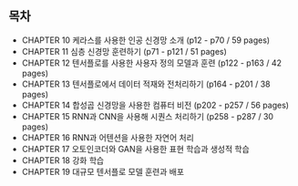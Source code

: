 ## 목차

- CHAPTER 10 케라스를 사용한 인공 신경망 소개 (p12 - p70 / 59 pages)
- CHAPTER 11 심층 신경망 훈련하기 (p71 - p121 / 51 pages)
- CHAPTER 12 텐서플로를 사용한 사용자 정의 모델과 훈련 (p122 - p163 / 42 pages)
- CHAPTER 13 텐서플로에서 데이터 적재와 전처리하기 (p164 - p201 / 38 pages)
- CHAPTER 14 합성곱 신경망을 사용한 컴퓨터 비전 (p202 - p257 / 56 pages)
- CHAPTER 15 RNN과 CNN을 사용해 시퀀스 처리하기 (p258 - p287 / 30 pages)
- CHAPTER 16 RNN과 어텐션을 사용한 자연어 처리
- CHAPTER 17 오토인코더와 GAN을 사용한 표현 학습과 생성적 학습
- CHAPTER 18 강화 학습
- CHAPTER 19 대규모 텐서플로 모델 훈련과 배포
